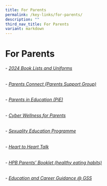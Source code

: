 ```yaml
---
title: For Parents
permalink: /key-links/for-parents/
description: ""
third_nav_title: For Parents
variant: markdown
---
```

# For Parents

###### - [2024 Book Lists and Uniforms](https://greenridgesec.moe.edu.sg/book-list-and-uniform/)
###### - [Parents Connect (Parents Support Group)](https://cms.isomer.gov.sg/parents/gss-parents-connect/)
###### - [Parents in Education (PiE)](https://cms.isomer.gov.sg/parents/parents-in-education-pie/)
###### - [Cyber Wellness for Parents](https://cms.isomer.gov.sg/parents/cyber-wellness-for-parents/)
###### - [Sexuality Education Programme](https://cms.isomer.gov.sg/sexedu/)
###### - [Heart to Heart Talk](https://cms.isomer.gov.sg/parents/heart-to-heart-talk/)
###### - [HPB Parents’ Booklet (healthy eating habits)](https://www.hpb.gov.sg/HOPPortal/programmes-article/3088)
###### - [Education and Career Guidance @ GSS](https://cms.isomer.gov.sg/parents/education-and-career-guidance/)
